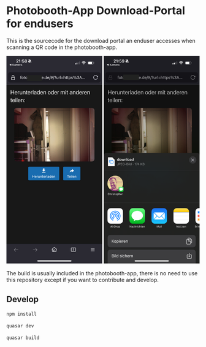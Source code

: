# Photobooth-App Download-Portal for endusers

This is the sourcecode for the download portal an enduser accesses when scanning a QR code in the photobooth-app.

<img src="https://raw.githubusercontent.com/photobooth-app/photobooth-download/main/assets/screenshot1.png" width="250" alt="photobooth-app downloadportal share interface screenshot 1">
<img src="https://raw.githubusercontent.com/photobooth-app/photobooth-download/main/assets/screenshot2.png" width="250" alt="photobooth-app downloadportal share interface screenshot 2">

The build is usually included in the photobooth-app, there is no need to use this repository except if you want to contribute and develop.

## Develop

```bash
npm install
```

```bash
quasar dev
```

```bash
quasar build
```
